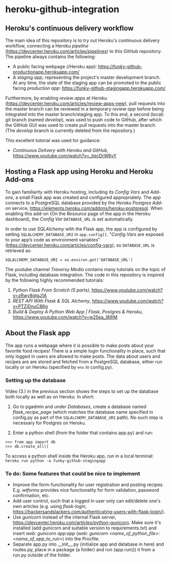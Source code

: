 # heroku-github-integration

## Heroku's continuous delivery workflow

The main idea of this repository is to try out Heroku's continuous delivery workflow, connecting a Heroku *pipeline* (https://devcenter.heroku.com/articles/pipelines) to this GitHub repository. The pipeline always contains the following:

- A public facing webpage (/Heroku app): https://funky-github-productionapp.herokuapp.com/
- A *staging app*, representing the project's master development branch. At any time, the state of the staging app can be promoted to the public facing *production app*: https://funky-github-stagingapp.herokuapp.com/

Furthermore, by enabling *review apps* at Heroku (https://devcenter.heroku.com/articles/review-apps-new), pull requests into the master branch can be reviewed in a temporary *review app* before being integrated into the master branch/staging app. To this end, a second (local) git branch (named *develop*), was used to push code to GitHub, after which the GitHub GUI was used to create pull requests into the master branch. (The *develop* branch is currently deleted from the repository.)

This excellent tutorial was used for guidance: 
- *Continuous Delivery with Heroku and GitHub*, https://www.youtube.com/watch?v=_tiecDrW6yY


## Hosting a Flask app using Heroku and Heroku Add-ons

To gain familiarity with Heroku hosting, including its *Config Vars* and *Add-ons*, a small Flask app was created and configured appropriately. The app connects to a PostgreSQL database provided by the *Heroku Postgres Add-on* service, https://elements.heroku.com/addons/heroku-postgresql. When enabling this add-on (On the *Resource* page of the app in the Heroku dashboard), the *Config Var* `DATABASE_URL` is set automatically.

In order to use *SQLAlchemy* with the Flask app, the app is configured by setting `SQLALCHEMY_DATABASE_URI` in `app.config[]`. "*Config Vars* are exposed to your app’s code as environment variables" (https://devcenter.heroku.com/articles/config-vars), so `DATABASE_URL` is retrieved as:

```SQLALCHEMY_DATABASE_URI = os.environ.get('DATABASE_URL')```


The youtube channel *Traversy Media* contains many tutorials on the topic of Flask, including database integration. The code in this repository is inspired by the following highly recommended tutorials:
1. *Python Flask From Scratch (5 parts)*, https://www.youtube.com/watch?v=zRwy8gtgJ1A
2. *REST API With Flask & SQL Alchemy*, https://www.youtube.com/watch?v=PTZiDnuC86g
3. *Build & Deploy A Python Web App | Flask, Postgres & Heroku*, https://www.youtube.com/watch?v=w25ea_I89iM


## About the Flask app

The app runs a webpage where it is possible to make posts about your favorite food recipes! There is a simple login functionality in place, such that only logged in users are allowed to make posts. The data about users and recipes are are stored and fetched from a PostgreSQL database, either run locally or on Heroku (specified by `env` in config.py).


### Setting up the database

Video (3.) in the previous section shows the steps to set up the database both locally as well as on Heroku. In short:

1. Go to pgadmin and under *Databases*, create a database named *flask_recipe_page* (which matches the database name specified in config.py as part of the `SQLALCHEMY_DATABASE_URI` path). No such step is necessary for Postgres on Heroku.


2. Enter a python shell (from the folder that contains app.py) and run: 

```
>>> from app import db
>>> db.create_all()
```

To access a python shell inside the Heroku app, run in a local terminal: `heroku run python -a funky-github-stagingapp`


### To do: Some features that could be nice to implement

- Improve the form-functionality for user registration and posting recipes. E.g. *wtforms* provides nice functionality for form validation, password confirmation, etc.
- Add user control, such that a logged in user only can edit/delete one's own articles (e.g. using *flask-login*, https://hackersandslackers.com/authenticating-users-with-flask-login/).
- Use *gunicorn* instead of the internal Flask server, https://devcenter.heroku.com/articles/python-gunicorn. Make sure it's installed (add gunicorn and suitable version to requirements.txt) and insert *web: gunicorn app:app* (*web: gunicorn <name_of_python_file>:<name_of_app_to_run>*) into the Procfile. 
- Separate app.py into \_\_init__.py (initialize app and database in here) and routes.py, place in a package (a folder) and run (app.run()) it from a run.py outside of the folder.


